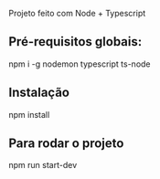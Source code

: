 Projeto feito com Node + Typescript

## Pré-requisitos globais:
npm i -g nodemon typescript ts-node

## Instalação
npm install

## Para rodar o projeto
npm run start-dev
